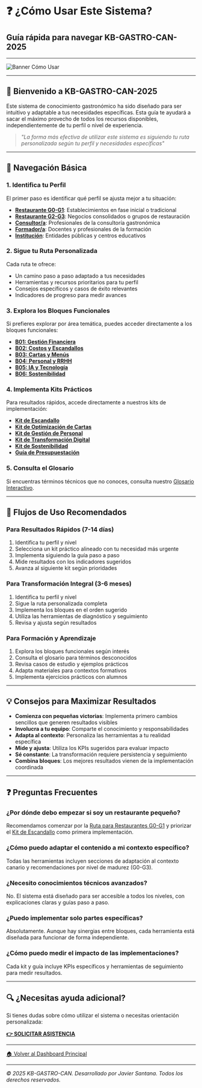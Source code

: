 # ❓ ¿Cómo Usar Este Sistema?

## Guía rápida para navegar KB-GASTRO-CAN-2025

---

![Banner Cómo Usar](https://images.unsplash.com/photo-1434030216411-0b793f4b4173?ixlib=rb-4.0.3&ixid=M3wxMjA3fDB8MHxwaG90by1wYWdlfHx8fGVufDB8fHx8fA%3D%3D&auto=format&fit=crop&w=1170&q=80)

---

## 👋 Bienvenido a KB-GASTRO-CAN-2025

Este sistema de conocimiento gastronómico ha sido diseñado para ser intuitivo y adaptable a tus necesidades específicas. Esta guía te ayudará a sacar el máximo provecho de todos los recursos disponibles, independientemente de tu perfil o nivel de experiencia.

> *"La forma más efectiva de utilizar este sistema es siguiendo tu ruta personalizada según tu perfil y necesidades específicas"*

---

## 🧭 Navegación Básica

### 1. Identifica tu Perfil

El primer paso es identificar qué perfil se ajusta mejor a tu situación:

- **[Restaurante G0-G1](/kb-gastro-can-2025/MVP_Notion/Ruta_Restaurante_G0-G1.md)**: Establecimientos en fase inicial o tradicional
- **[Restaurante G2-G3](/kb-gastro-can-2025/MVP_Notion/Ruta_Restaurante_G2-G3.md)**: Negocios consolidados o grupos de restauración
- **[Consultor/a](/kb-gastro-can-2025/MVP_Notion/Ruta_Consultor.md)**: Profesionales de la consultoría gastronómica
- **[Formador/a](/kb-gastro-can-2025/MVP_Notion/Ruta_Formador.md)**: Docentes y profesionales de la formación
- **[Institución](/kb-gastro-can-2025/MVP_Notion/Ruta_Institucion.md)**: Entidades públicas y centros educativos

### 2. Sigue tu Ruta Personalizada

Cada ruta te ofrece:
- Un camino paso a paso adaptado a tus necesidades
- Herramientas y recursos prioritarios para tu perfil
- Consejos específicos y casos de éxito relevantes
- Indicadores de progreso para medir avances

### 3. Explora los Bloques Funcionales

Si prefieres explorar por área temática, puedes acceder directamente a los bloques funcionales:

- **[B01: Gestión Financiera](/kb-gastro-can-2025/MVP_Notion/B01_Gestion_Financiera.md)**
- **[B02: Costos y Escandallos](/kb-gastro-can-2025/MVP_Notion/B02_Costos_y_Escandallos.md)**
- **[B03: Cartas y Menús](/kb-gastro-can-2025/MVP_Notion/B03_Cartas_y_Menus.md)**
- **[B04: Personal y RRHH](/kb-gastro-can-2025/MVP_Notion/B04_Personal_y_RRHH.md)**
- **[B05: IA y Tecnología](/kb-gastro-can-2025/MVP_Notion/B05_IA_y_Tecnologia.md)**
- **[B06: Sostenibilidad](/kb-gastro-can-2025/MVP_Notion/B06_Sostenibilidad.md)**

### 4. Implementa Kits Prácticos

Para resultados rápidos, accede directamente a nuestros kits de implementación:

- **[Kit de Escandallo](/kb-gastro-can-2025/MVP_Notion/Kit_Escandallo.md)**
- **[Kit de Optimización de Cartas](/kb-gastro-can-2025/MVP_Notion/Kit_Optimizacion_Cartas.md)**
- **[Kit de Gestión de Personal](/kb-gastro-can-2025/MVP_Notion/Kit_Gestion_Personal.md)**
- **[Kit de Transformación Digital](/kb-gastro-can-2025/MVP_Notion/Kit_Transformacion_Digital.md)**
- **[Kit de Sostenibilidad](/kb-gastro-can-2025/MVP_Notion/Kit_Sostenibilidad.md)**
- **[Guía de Presupuestación](/kb-gastro-can-2025/MVP_Notion/Guia_Presupuestacion.md)**

### 5. Consulta el Glosario

Si encuentras términos técnicos que no conoces, consulta nuestro [Glosario Interactivo](/kb-gastro-can-2025/MVP_Notion/Glosario_Interactivo.md).

---

## 🔄 Flujos de Uso Recomendados

### Para Resultados Rápidos (7-14 días)

1. Identifica tu perfil y nivel
2. Selecciona un kit práctico alineado con tu necesidad más urgente
3. Implementa siguiendo la guía paso a paso
4. Mide resultados con los indicadores sugeridos
5. Avanza al siguiente kit según prioridades

### Para Transformación Integral (3-6 meses)

1. Identifica tu perfil y nivel
2. Sigue la ruta personalizada completa
3. Implementa los bloques en el orden sugerido
4. Utiliza las herramientas de diagnóstico y seguimiento
5. Revisa y ajusta según resultados

### Para Formación y Aprendizaje

1. Explora los bloques funcionales según interés
2. Consulta el glosario para términos desconocidos
3. Revisa casos de estudio y ejemplos prácticos
4. Adapta materiales para contextos formativos
5. Implementa ejercicios prácticos con alumnos

---

## 💡 Consejos para Maximizar Resultados

- **Comienza con pequeñas victorias**: Implementa primero cambios sencillos que generen resultados visibles
- **Involucra a tu equipo**: Comparte el conocimiento y responsabilidades
- **Adapta al contexto**: Personaliza las herramientas a tu realidad específica
- **Mide y ajusta**: Utiliza los KPIs sugeridos para evaluar impacto
- **Sé constante**: La transformación requiere persistencia y seguimiento
- **Combina bloques**: Los mejores resultados vienen de la implementación coordinada

---

## ❓ Preguntas Frecuentes

### ¿Por dónde debo empezar si soy un restaurante pequeño?
Recomendamos comenzar por la [Ruta para Restaurantes G0-G1](/kb-gastro-can-2025/MVP_Notion/Ruta_Restaurante_G0-G1.md) y priorizar el [Kit de Escandallo](/kb-gastro-can-2025/MVP_Notion/Kit_Escandallo.md) como primera implementación.

### ¿Cómo puedo adaptar el contenido a mi contexto específico?
Todas las herramientas incluyen secciones de adaptación al contexto canario y recomendaciones por nivel de madurez (G0-G3).

### ¿Necesito conocimientos técnicos avanzados?
No. El sistema está diseñado para ser accesible a todos los niveles, con explicaciones claras y guías paso a paso.

### ¿Puedo implementar solo partes específicas?
Absolutamente. Aunque hay sinergias entre bloques, cada herramienta está diseñada para funcionar de forma independiente.

### ¿Cómo puedo medir el impacto de las implementaciones?
Cada kit y guía incluye KPIs específicos y herramientas de seguimiento para medir resultados.

---

## 🔍 ¿Necesitas ayuda adicional?

Si tienes dudas sobre cómo utilizar el sistema o necesitas orientación personalizada:

**[👉 SOLICITAR ASISTENCIA](/kb-gastro-can-2025/MVP_Notion/Solicitar_Acceso.md)**

---

[🏠 Volver al Dashboard Principal](/kb-gastro-can-2025/MVP_Notion/00_Dashboard_Principal.md)

---

*© 2025 KB-GASTRO-CAN. Desarrollado por Javier Santana. Todos los derechos reservados.*
